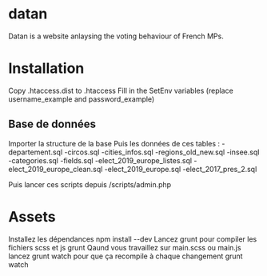 # datan
 Datan is a website anlaysing the voting behaviour of French MPs.

# Installation
Copy .htaccess.dist to .htaccess
Fill in the SetEnv variables (replace username_example and password_example)

## Base de données
Importer la structure de la base
Puis les données de ces tables :
-departement.sql
-circos.sql
-cities_infos.sql
-regions_old_new.sql
-insee.sql
-categories.sql
-fields.sql
-elect_2019_europe_listes.sql
-elect_2019_europe_clean.sql
-elect_2019_europe.sql
-elect_2017_pres_2.sql

Puis lancer ces scripts depuis /scripts/admin.php

# Assets
Installez les dépendances
npm install --dev
Lancez grunt pour compiler les fichiers scss et js
grunt
Qaund vous travaillez sur main.scss ou main.js lancez grunt watch pour que ça recompile à chaque changement
grunt watch 